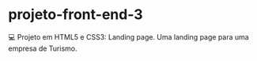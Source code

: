 # projeto-front-end-3
💻 Projeto em HTML5 e CSS3: Landing page. Uma landing page para uma empresa de Turismo.
